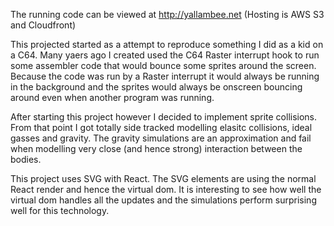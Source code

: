 The running code can be viewed at http://yallambee.net
(Hosting is AWS S3 and Cloudfront)

This projected started as a attempt to reproduce something I did as a kid on a C64. Many yaers ago I created used the C64 Raster interrupt hook to run some assembler code that would bounce some sprites around the screen. Because the code was run by a Raster interrupt it would always be running in the background and the sprites would always be onscreen bouncing around even when another program was running.

After starting this project however I decided to implement sprite collisions. From that point I got totally side tracked modelling elasitc collisions, ideal gasses and gravity.
The gravity simulations are an approximation and fail when modelling very close (and hence strong) interaction between the bodies.


This project uses SVG with React. The SVG elements are using the normal React render and hence the virtual dom. It is interesting to see how well the virtual dom handles all the updates and the simulations perform surprising well for this technology.

